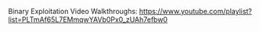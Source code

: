 Binary Exploitation Video Walkthroughs: https://www.youtube.com/playlist?list=PLTmAf65L7EMmqwYAVb0Px0_zUAh7efbw0

